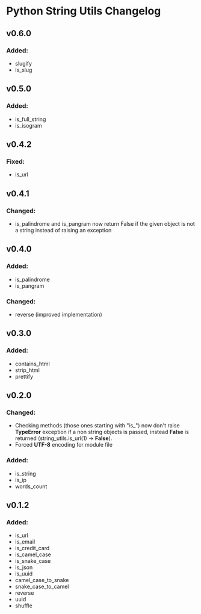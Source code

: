 # Python String Utils Changelog

## v0.6.0

### Added:

- slugify
- is_slug

## v0.5.0

### Added:

- is_full_string
- is_isogram

## v0.4.2

### Fixed:

- is_url

## v0.4.1

### Changed:

- is_palindrome and is_pangram now return False if the given object is not a string instead of raising an exception

## v0.4.0

### Added:

- is_palindrome
- is_pangram

### Changed:

- reverse (improved implementation)

## v0.3.0

### Added:

- contains_html
- strip_html
- prettify


## v0.2.0

### Changed:

- Checking methods (those ones starting with "is_") now don't raise **TypeError** exception
if a non string objects is passed, instead **False** is returned (string_utils.is_url(1) -> **False**).
- Forced **UTF-8** encoding for module file 

### Added:

- is_string
- is_ip
- words_count


## v0.1.2

### Added:

- is_url
- is_email
- is_credit_card
- is_camel_case
- is_snake_case
- is_json
- is_uuid
- camel_case_to_snake
- snake_case_to_camel
- reverse
- uuid
- shuffle
